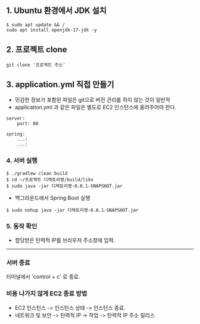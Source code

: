 ## 1. Ubuntu 환경에서 JDK 설치
```
$ sudo apt update && /
sudo apt install openjdk-17-jdk -y
```

## 2. 프로젝트 clone
```
git clone '프로젝트 주소'
```

## 3. application.yml 직접 만들기
- 민감한 정보가 포함된 파일은 git으로 버전 관리를 하지 않는 것이 일반적
- application.yml 과 같은 파일은 별도로 EC2 인스턴스에 올려주어야 한다.
```
server:
    port: 80
    
spring:
    ...:
    ...:
```

### 4. 서버 실행
```
$ ./gradlew clean build
$ cd ~/프로젝트 디렉토리명/build/libs
$ sudo java -jar 디렉토리명-0.0.1-SNAPSHOT.jar
```
- 백그라운드에서 Spring Boot 실행
```
$ sudo nohup java -jar 디렉토리명-0.0.1-SNAPSHOT.jar
```

### 5. 동작 확인
- 할당받은 탄력적 IP를 브라우저 주소창에 입력.

---

### 서버 종료
터미널에서 'control + c' 로 종료.

### 비용 나가지 않게 EC2 종료 방법
- EC2 인스턴스 -> 인스턴스 상태 -> 인스턴스 종료.
- 네트워크 및 보안 -> 탄력적 IP -> 작업 -> 탄력적 IP 주소 릴리스